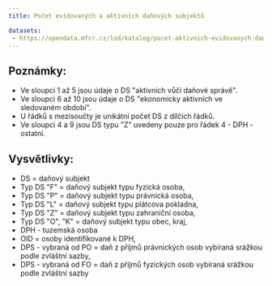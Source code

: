 ```yaml
---
title: Počet evidovaných a aktivních daňových subjektů

datasets:
 - https://opendata.mfcr.cz/lod/katalog/pocet-aktivnich-evidovanych-danovych-subjektu
---
```


## Poznámky:

- Ve sloupci 1 až 5 jsou údaje o DS "aktivních vůči daňové správě".
- Ve sloupci 6 až 10 jsou údaje o DS "ekonomicky aktivních ve sledovaném období".
- U řádků s mezisoučty je unikátní počet DS z dílčích řádků.
- Ve sloupci 4 a 9 jsou DS typu "Z" uvedeny pouze pro řádek 4 - DPH - ostatní.

## Vysvětlivky:

- DS = daňový subjekt
- Typ DS "F" = daňový subjekt typu fyzická osoba,
- Typ DS "P" = daňový subjekt typu právnická osoba,
- Typ DS "L" = daňový subjekt typu plátcova pokladna,
- Typ DS "Z" = daňový subjekt typu zahraniční osoba,
- Typ DS "O", "K" = daňový subjekt typu obec, kraj,
- DPH - tuzemská osoba
- OID = osoby identifikované k DPH,
- DPS - vybraná od PO = daň z příjmů právnických osob vybíraná srážkou podle zvláštní sazby,
- DPS - vybraná od FO = daň z příjmů fyzických osob vybíraná srážkou podle zvláštní sazby
